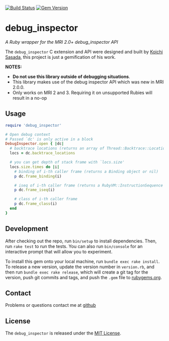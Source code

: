 [![Build Status](https://github.com/banister/debug_inspector/workflows/Test/badge.svg?branch=master&event=push)](https://github.com/banister/debug_inspector/actions?query=branch%3Amaster)
[![Gem Version](https://img.shields.io/gem/v/debug_inspector.svg)](https://rubygems.org/gems/debug_inspector)

debug_inspector
===============

_A Ruby wrapper for the MRI 2.0+ debug\_inspector API_

The `debug_inspector` C extension and API were designed and built by [Koichi Sasada](https://github.com/ko1), this project
is just a gemification of his work.

**NOTES:**

* **Do not use this library outside of debugging situations**.
* This library makes use of the debug inspector API which was new in MRI 2.0.0.
* Only works on MRI 2 and 3. Requiring it on unsupported Rubies will result in a no-op

Usage
-----

```ruby
require 'debug_inspector'

# Open debug context
# Passed `dc' is only active in a block
DebugInspector.open { |dc|
  # backtrace locations (returns an array of Thread::Backtrace::Location objects)
  locs = dc.backtrace_locations

  # you can get depth of stack frame with `locs.size'
  locs.size.times do |i|
    # binding of i-th caller frame (returns a Binding object or nil)
    p dc.frame_binding(i)

    # iseq of i-th caller frame (returns a RubyVM::InstructionSequence object or nil)
    p dc.frame_iseq(i)

    # class of i-th caller frame
    p dc.frame_class(i)
  end
}
```

Development
-----------

After checking out the repo, run `bin/setup` to install dependencies. Then, run `rake test` to run the tests. You can also run `bin/console` for an interactive prompt that will allow you to experiment.

To install this gem onto your local machine, run `bundle exec rake install`. To release a new version, update the version number in `version.rb`, and then run `bundle exec rake release`, which will create a git tag for the version, push git commits and tags, and push the `.gem` file to [rubygems.org](https://rubygems.org).

Contact
-------

Problems or questions contact me at [github](http://github.com/banister)

License
-------

The `debug_inspector` is released under the [MIT License](https://opensource.org/licenses/MIT).
